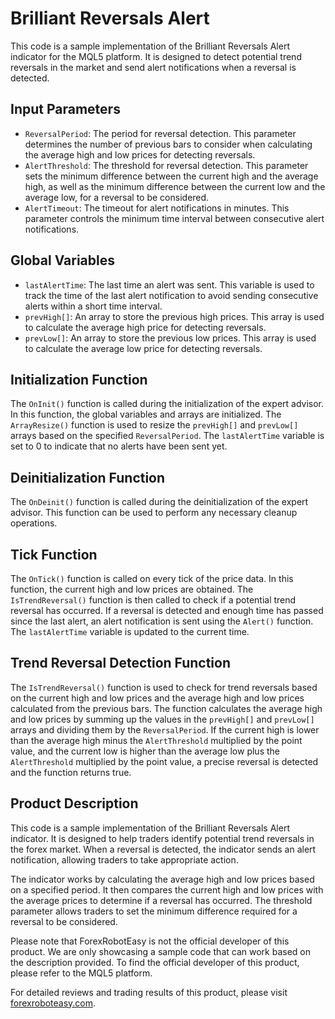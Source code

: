 # Brilliant Reversals Alert

This code is a sample implementation of the Brilliant Reversals Alert indicator for the MQL5 platform. It is designed to detect potential trend reversals in the market and send alert notifications when a reversal is detected.

## Input Parameters

- `ReversalPeriod`: The period for reversal detection. This parameter determines the number of previous bars to consider when calculating the average high and low prices for detecting reversals.
- `AlertThreshold`: The threshold for reversal detection. This parameter sets the minimum difference between the current high and the average high, as well as the minimum difference between the current low and the average low, for a reversal to be considered.
- `AlertTimeout`: The timeout for alert notifications in minutes. This parameter controls the minimum time interval between consecutive alert notifications.

## Global Variables

- `lastAlertTime`: The last time an alert was sent. This variable is used to track the time of the last alert notification to avoid sending consecutive alerts within a short time interval.
- `prevHigh[]`: An array to store the previous high prices. This array is used to calculate the average high price for detecting reversals.
- `prevLow[]`: An array to store the previous low prices. This array is used to calculate the average low price for detecting reversals.

## Initialization Function

The `OnInit()` function is called during the initialization of the expert advisor. In this function, the global variables and arrays are initialized. The `ArrayResize()` function is used to resize the `prevHigh[]` and `prevLow[]` arrays based on the specified `ReversalPeriod`. The `lastAlertTime` variable is set to 0 to indicate that no alerts have been sent yet.

## Deinitialization Function

The `OnDeinit()` function is called during the deinitialization of the expert advisor. This function can be used to perform any necessary cleanup operations.

## Tick Function

The `OnTick()` function is called on every tick of the price data. In this function, the current high and low prices are obtained. The `IsTrendReversal()` function is then called to check if a potential trend reversal has occurred. If a reversal is detected and enough time has passed since the last alert, an alert notification is sent using the `Alert()` function. The `lastAlertTime` variable is updated to the current time.

## Trend Reversal Detection Function

The `IsTrendReversal()` function is used to check for trend reversals based on the current high and low prices and the average high and low prices calculated from the previous bars. The function calculates the average high and low prices by summing up the values in the `prevHigh[]` and `prevLow[]` arrays and dividing them by the `ReversalPeriod`. If the current high is lower than the average high minus the `AlertThreshold` multiplied by the point value, and the current low is higher than the average low plus the `AlertThreshold` multiplied by the point value, a precise reversal is detected and the function returns true.

## Product Description

This code is a sample implementation of the Brilliant Reversals Alert indicator. It is designed to help traders identify potential trend reversals in the forex market. When a reversal is detected, the indicator sends an alert notification, allowing traders to take appropriate action.

The indicator works by calculating the average high and low prices based on a specified period. It then compares the current high and low prices with the average prices to determine if a reversal has occurred. The threshold parameter allows traders to set the minimum difference required for a reversal to be considered.

Please note that ForexRobotEasy is not the official developer of this product. We are only showcasing a sample code that can work based on the description provided. To find the official developer of this product, please refer to the MQL5 platform.

For detailed reviews and trading results of this product, please visit [forexroboteasy.com](https://forexroboteasy.com/forex-robot-review/brilliant-reversals-alert-review-unleash-forex-trading-success/).
